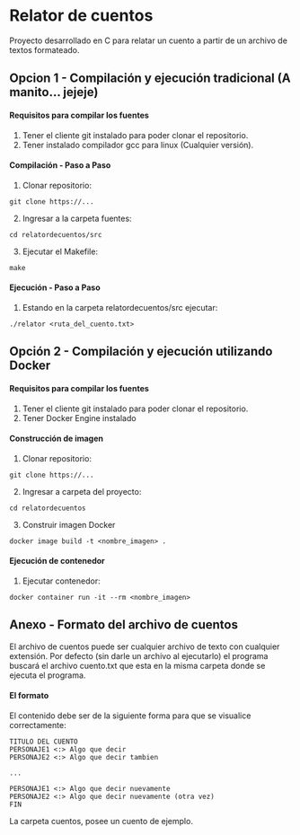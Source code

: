 # Relator de cuentos
Proyecto desarrollado en C para relatar un cuento a partir de un archivo de textos formateado.

## Opcion 1 - Compilación y ejecución tradicional (A manito... jejeje)

#### Requisitos para compilar los fuentes

1. Tener el cliente git instalado para poder clonar el repositorio.
2. Tener instalado compilador gcc para linux (Cualquier versión).

#### Compilación - Paso a Paso

1. Clonar repositorio:
```
git clone https://...
```
2. Ingresar a la carpeta fuentes:
```
cd relatordecuentos/src
```
3. Ejecutar el Makefile:
```
make
```

#### Ejecución - Paso a Paso

1. Estando en la carpeta relatordecuentos/src ejecutar:
```
./relator <ruta_del_cuento.txt>
```
## Opción 2 - Compilación y ejecución utilizando Docker

#### Requisitos para compilar los fuentes

1. Tener el cliente git instalado para poder clonar el repositorio.
2. Tener Docker Engine instalado

#### Construcción de imagen

1. Clonar repositorio:
```
git clone https://...
```
2. Ingresar a carpeta del proyecto:
```
cd relatordecuentos
```
3. Construir imagen Docker
```
docker image build -t <nombre_imagen> .
```
#### Ejecución de contenedor

1. Ejecutar contenedor:
```
docker container run -it --rm <nombre_imagen>
```
## Anexo - Formato del archivo de cuentos

El archivo de cuentos puede ser cualquier archivo de texto con cualquier extensión.
Por defecto (sin darle un archivo al ejecutarlo) el programa buscará el archivo cuento.txt que esta en la misma carpeta donde se ejecuta el programa.

#### El formato

El contenido debe ser de la siguiente forma para que se visualice correctamente:

```
TITULO DEL CUENTO
PERSONAJE1 <:> Algo que decir
PERSONAJE2 <:> Algo que decir tambien

...

PERSONAJE1 <:> Algo que decir nuevamente
PERSONAJE2 <:> Algo que decir nuevamente (otra vez)
FIN
```
La carpeta cuentos, posee un cuento de ejemplo.

